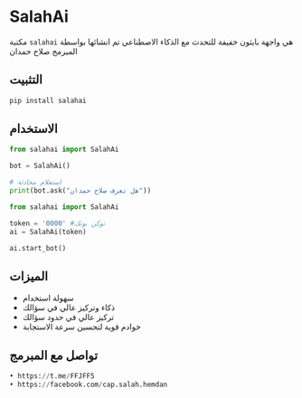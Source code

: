 # SalahAi

مكتبة `salahai` هي واجهة بايثون خفيفة للتحدث مع الذكاء الاصطناعي تم انشائها بواسطة المبرمج صلاح حمدان

## التثبيت

```bash
pip install salahai
```

## الاستخدام

```python
from salahai import SalahAi

bot = SalahAi()

# استعلام محادثة
print(bot.ask("هل تعرف صلاح حمدان"))
```

```python
from salahai import SalahAi

token = '0000' #توكن بوتك
ai = SalahAi(token)

ai.start_bot()
```

## الميزات

- سهولة استخدام
- ذكاء وتركيز عالي في سؤالك
- تركيز عالي في حدود سؤالك
- خوادم قوية لتحسين سرعة الاستجابة

## تواصل مع المبرمج

```python
• https://t.me/FFJFF5
• https://facebook.com/cap.salah.hemdan
```